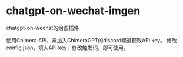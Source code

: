 # chatgpt-on-wechat-imgen

chatgpt-on-wechat的绘图插件

使用Chimera API，需加入ChimeraGPT的discord频道获取API key。
修改config.json，填入API key，修改触发词，即可使用。
